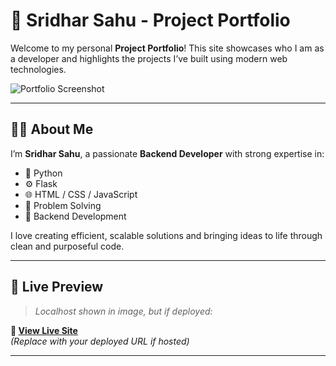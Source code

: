 # 💼 Sridhar Sahu - Project Portfolio

Welcome to my personal **Project Portfolio**! This site showcases who I am as a developer and highlights the projects I’ve built using modern web technologies.

![Portfolio Screenshot](screenshot.png)

---

## 🧑‍💻 About Me

I’m **Sridhar Sahu**, a passionate **Backend Developer** with strong expertise in:

- 🐍 Python
- ⚙️ Flask
- 🌐 HTML / CSS / JavaScript
- 🧠 Problem Solving
- 🧩 Backend Development

I love creating efficient, scalable solutions and bringing ideas to life through clean and purposeful code.

---

## 📌 Live Preview

> _Localhost shown in image, but if deployed:_

**🔗 [View Live Site](https://your-deployed-link.com)**  
_(Replace with your deployed URL if hosted)_

---


